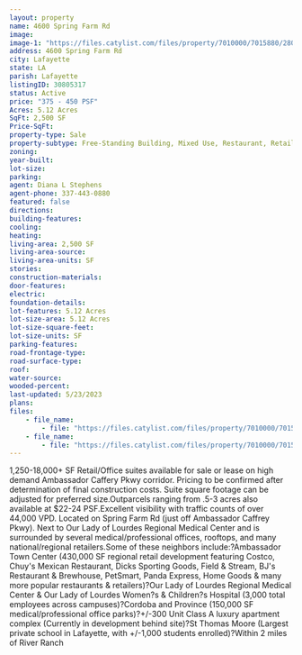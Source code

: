 ```yaml
---
layout: property
name: 4600 Spring Farm Rd
image:
image-1: "https://files.catylist.com/files/property/7010000/7015880/28045216_Ambassador_Flyer_Page_2.png"
address: 4600 Spring Farm Rd
city: Lafayette
state: LA
parish: Lafayette
listingID: 30805317
status: Active
price: "375 - 450 PSF"
Acres: 5.12 Acres
SqFt: 2,500 SF
Price-SqFt:
property-type: Sale
property-subtype: Free-Standing Building, Mixed Use, Restaurant, Retail-Pad, Street Retail, Tavern/Bar/Nightclub, Other
zoning:
year-built:
lot-size:
parking:
agent: Diana L Stephens
agent-phone: 337-443-0880
featured: false
directions:
building-features:
cooling:
heating:
living-area: 2,500 SF
living-area-source:
living-area-units: SF
stories:
construction-materials:
door-features:
electric:
foundation-details:
lot-features: 5.12 Acres
lot-size-area: 5.12 Acres
lot-size-square-feet:
lot-size-units: SF
parking-features:
road-frontage-type:
road-surface-type:
roof:
water-source:
wooded-percent:
last-updated: 5/23/2023
plans:
files:
    - file_name: 
        - file: "https://files.catylist.com/files/property/7010000/7015880/raw_28052158_Lafayette_Site_Plan_1.26.23.pdf"
    - file_name: 
        - file: "https://files.catylist.com/files/property/7010000/7015880/raw_28093643_Ambassador_Flyer.pdf"
---
```

1,250-18,000+ SF Retail/Office suites available for sale or lease on high demand Ambassador Caffery Pkwy corridor. Pricing to be confirmed after determination of final construction costs. Suite square footage can be adjusted for preferred size.Outparcels ranging from .5-3 acres also available at $22-24 PSF.Excellent visibility with traffic counts of over 44,000 VPD. Located on Spring Farm Rd (just off Ambassador Caffrey Pkwy). Next to Our Lady of Lourdes Regional Medical Center and is surrounded by several medical/professional offices, rooftops, and many national/regional retailers.Some of these neighbors include:?Ambassador Town Center (430,000 SF regional retail development featuring Costco, Chuy's Mexican Restaurant, Dicks Sporting Goods, Field &amp; Stream, BJ's Restaurant &amp; Brewhouse, PetSmart, Panda Express, Home Goods &amp; many more popular restaurants &amp; retailers)?Our Lady of Lourdes Regional Medical Center &amp; Our Lady of Lourdes Women?s &amp; Children?s Hospital (3,000 total employees across campuses)?Cordoba and Province (150,000 SF medical/professional office parks)?+/-300 Unit Class A luxury apartment complex (Currently in development behind site)?St Thomas Moore (Largest private school in Lafayette, with +/-1,000 students enrolled)?Within 2 miles of River Ranch
